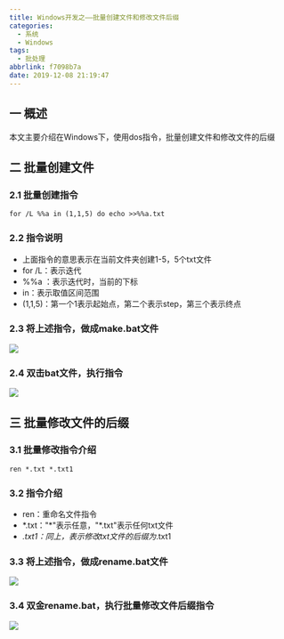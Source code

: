 ```yaml
---
title: Windows开发之——批量创建文件和修改文件后缀
categories:
  - 系统
  - Windows
tags:
  - 批处理
abbrlink: f7098b7a
date: 2019-12-08 21:19:47
---
```

## 一 概述

本文主要介绍在Windows下，使用dos指令，批量创建文件和修改文件的后缀      

<!--more-->

## 二 批量创建文件

### 2.1 批量创建指令

```
for /L %%a in (1,1,5) do echo >>%%a.txt
```

### 2.2 指令说明

* 上面指令的意思表示在当前文件夹创建1-5，5个txt文件
* for /L：表示迭代
* %%a ：表示迭代时，当前的下标
* in：表示取值区间范围
* (1,1,5)：第一个1表示起始点，第二个表示step，第三个表示终点

### 2.3 将上述指令，做成make.bat文件
![][1]
### 2.4 双击bat文件，执行指令
![][2]

## 三 批量修改文件的后缀

### 3.1 批量修改指令介绍

```
ren *.txt *.txt1
```

###  3.2 指令介绍

* ren：重命名文件指令
* *.txt："\*"表示任意，"\*.txt"表示任何txt文件
* *.txt1：同上，表示修改txt文件的后缀为*.txt1

### 3.3 将上述指令，做成rename.bat文件
![][3]
### 3.4 双金rename.bat，执行批量修改文件后缀指令
![][4]

[1]:https://images.pgzxc.com/windows-dos-make-bat.png
[2]:https://images.pgzxc.com/windows-dos-make-create.png
[3]:https://images.pgzxc.com/windows-dos-rename-bat.png
[4]:https://images.pgzxc.com/windows-dos-rename-done.png

